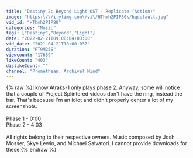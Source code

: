 ```yaml
---
title: "Destiny 2: Beyond Light OST - Replicate (Action)"
image: "https:\/\/i.ytimg.com\/vi\/HThmh2PIP80\/hqdefault.jpg"
vid_id: "HThmh2PIP80"
categories: "Music"
tags: ["Destiny","Beyond","Light"]
date: "2022-02-21T09:08:04+03:00"
vid_date: "2021-04-21T18:00:03Z"
duration: "PT9M25S"
viewcount: "17659"
likeCount: "403"
dislikeCount: ""
channel: "Promethean, Archival Mind"
---
```

{% raw %}I know Atraks-1 only plays phase 2. Anyway, some will notice that a couple of Project Splintered videos don't have the ring, instead the bar. That's because I'm an idiot and didn't properly center a lot of my screenshots.<br /><br />Phase 1 - 0:00<br />Phase 2 - 4:03<br /><br />All rights belong to their respective owners. Music composed by Josh Mosser, Skye Lewin, and Michael Salvatori. I cannot provide downloads for these.{% endraw %}
